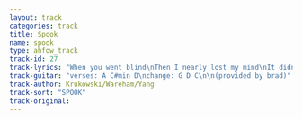 ```yaml
---
layout: track
categories: track
title: Spook
name: spook
type: ahfow_track
track-id: 27
track-lyrics: "When you went blind\nThen I nearly lost my mind\nIt didn't last\nCause you have another eyelid\n\nAnd when you smile\nThen you give yourself away\nIt's all too much\nAnd you have another eyelid\n\nBut when you cry\nThen I know we are in trouble\nIt's all too much\nAnd you have another eyelid"
track-guitar: "verses: A C#min D\nchange: G D C\n\n(provided by brad)"
track-author: Krukowski/Wareham/Yang
track-sort: "SPOOK"
track-original: 
---
```

